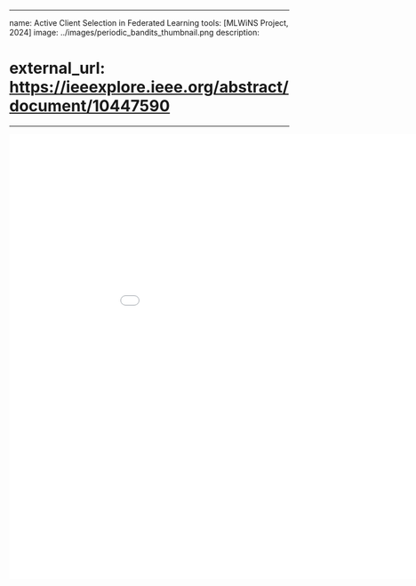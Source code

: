 
---
name: Active Client Selection in Federated Learning
tools: [MLWiNS Project, 2024]
image: ../images/periodic_bandits_thumbnail.png
description: 
# external_url: https://ieeexplore.ieee.org/abstract/document/10447590
---
<iframe src="/pdfs/Vineet_Gattani_resume.pdf" style="width:1000px; height:800px;" frameborder="0" allowfullscreen></iframe>
